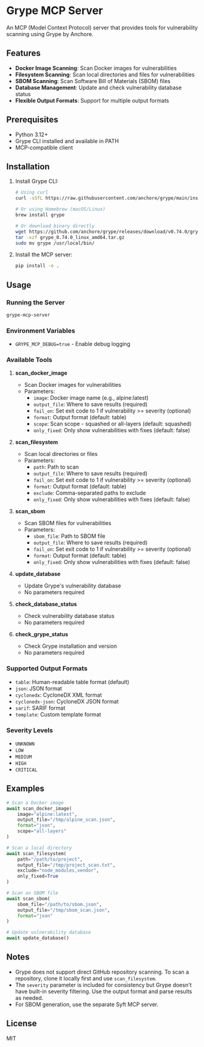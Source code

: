 # Grype MCP Server

An MCP (Model Context Protocol) server that provides tools for vulnerability scanning using Grype by Anchore.

## Features

- **Docker Image Scanning**: Scan Docker images for vulnerabilities
- **Filesystem Scanning**: Scan local directories and files for vulnerabilities
- **SBOM Scanning**: Scan Software Bill of Materials (SBOM) files
- **Database Management**: Update and check vulnerability database status
- **Flexible Output Formats**: Support for multiple output formats

## Prerequisites

- Python 3.12+
- Grype CLI installed and available in PATH
- MCP-compatible client

## Installation

1. Install Grype CLI:
   ```bash
   # Using curl
   curl -sSfL https://raw.githubusercontent.com/anchore/grype/main/install.sh | sh -s -- -b /usr/local/bin

   # Or using Homebrew (macOS/Linux)
   brew install grype

   # Or download binary directly
   wget https://github.com/anchore/grype/releases/download/v0.74.0/grype_0.74.0_linux_amd64.tar.gz
   tar -xzf grype_0.74.0_linux_amd64.tar.gz
   sudo mv grype /usr/local/bin/
   ```

2. Install the MCP server:
   ```bash
   pip install -e .
   ```

## Usage

### Running the Server

```bash
grype-mcp-server
```

### Environment Variables

- `GRYPE_MCP_DEBUG=true` - Enable debug logging

### Available Tools

1. **scan_docker_image**
   - Scan Docker images for vulnerabilities
   - Parameters:
     - `image`: Docker image name (e.g., alpine:latest)
     - `output_file`: Where to save results (required)
     - `fail_on`: Set exit code to 1 if vulnerability >= severity (optional)
     - `format`: Output format (default: table)
     - `scope`: Scan scope - squashed or all-layers (default: squashed)
     - `only_fixed`: Only show vulnerabilities with fixes (default: false)

2. **scan_filesystem**
   - Scan local directories or files
   - Parameters:
     - `path`: Path to scan
     - `output_file`: Where to save results (required)
     - `fail_on`: Set exit code to 1 if vulnerability >= severity (optional)
     - `format`: Output format (default: table)
     - `exclude`: Comma-separated paths to exclude
     - `only_fixed`: Only show vulnerabilities with fixes (default: false)

3. **scan_sbom**
   - Scan SBOM files for vulnerabilities
   - Parameters:
     - `sbom_file`: Path to SBOM file
     - `output_file`: Where to save results (required)
     - `fail_on`: Set exit code to 1 if vulnerability >= severity (optional)
     - `format`: Output format (default: table)
     - `only_fixed`: Only show vulnerabilities with fixes (default: false)

4. **update_database**
   - Update Grype's vulnerability database
   - No parameters required

5. **check_database_status**
   - Check vulnerability database status
   - No parameters required

6. **check_grype_status**
   - Check Grype installation and version
   - No parameters required

### Supported Output Formats

- `table`: Human-readable table format (default)
- `json`: JSON format
- `cyclonedx`: CycloneDX XML format
- `cyclonedx-json`: CycloneDX JSON format
- `sarif`: SARIF format
- `template`: Custom template format

### Severity Levels

- `UNKNOWN`
- `LOW`
- `MEDIUM`
- `HIGH`
- `CRITICAL`

## Examples

```python
# Scan a Docker image
await scan_docker_image(
    image="alpine:latest",
    output_file="/tmp/alpine_scan.json",
    format="json",
    scope="all-layers"
)

# Scan a local directory
await scan_filesystem(
    path="/path/to/project",
    output_file="/tmp/project_scan.txt",
    exclude="node_modules,vendor",
    only_fixed=True
)

# Scan an SBOM file
await scan_sbom(
    sbom_file="/path/to/sbom.json",
    output_file="/tmp/sbom_scan.json",
    format="json"
)

# Update vulnerability database
await update_database()
```

## Notes

- Grype does not support direct GitHub repository scanning. To scan a repository, clone it locally first and use `scan_filesystem`.
- The `severity` parameter is included for consistency but Grype doesn't have built-in severity filtering. Use the output format and parse results as needed.
- For SBOM generation, use the separate Syft MCP server.

## License

MIT
